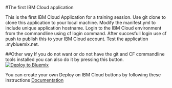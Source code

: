 #The first IBM Cloud  application

This is the first IBM Cloud Application for a training session.
Use git clone to clone this application to your local machine.
Modify the manifest.yml to include unique application hostname.
Login to the IBM Cloud environment from the commandline using cf login command.
After succesfull login use cf push to publish this to your IBM Cloud account.
Test the application <your hostname>.mybluemix.net.

##Other way
If you do not want or do not have the git and CF commandline tools installed you can also do it by pressing this button.
[![Deploy to Bluemix](https://bluemix.net/deploy/button.png)](https://bluemix.net/deploy?repository=https://github.com/KKaski/firstbluemixapp.git#[required])


You can create your own Deploy on IBM Cloud buttons by following these instructions
<a href="https://console.ng.bluemix.net/docs/develop/deploy_button.html">Documentation</a>

